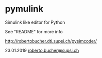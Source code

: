 # pymulink
Simulink like editor for Python

See "README" for more info

http://robertobucher.dti.supsi.ch/pysimcoder/

23.01.2019 roberto.bucher@supsi.ch
